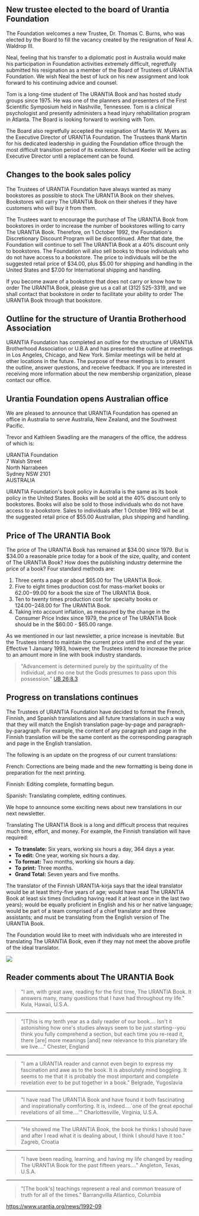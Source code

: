 

## New trustee elected to the board of Urantia Foundation

The Foundation welcomes a new Trustee, Dr. Thomas C. Burns, who was elected by the Board to fill the vacancy created by the resignation of Neal A. Waldrop III.

Neal, feeling that his transfer to a diplomatic post in Australia would make his participation in Foundation activities extremely difficult, regretfully submitted his resignation as a member of the Board of Trustees of URANTIA Foundation. We wish Neal the best of luck on his new assignment and look forward to his continuing advice and counsel.

Tom is a long-time student of The URANTIA Book and has hosted study groups since 1975. He was one of the planners and presenters of the First Scientific Symposium held in Nashville, Tennessee. Tom is a clinical psychologist and presently administers a head injury rehabilitation program in Atlanta. The Board is looking forward to working with Tom.

The Board also regretfully accepted the resignation of Martin W. Myers as the Executive Director of URANTIA Foundation. The Trustees thank Martin for his dedicated leadership in guiding the Foundation office through the most difficult transition period of its existence. Richard Keeler will be acting Executive Director until a replacement can be found.

## Changes to the book sales policy

The Trustees of URANTIA Foundation have always wanted as many bookstores as possible to stock The URANTIA Book on their shelves. Bookstores will carry The URANTIA Book on their shelves if they have customers who will buy it from them.

The Trustees want to encourage the purchase of The URANTIA Book from bookstores in order to increase the number of bookstores willing to carry The URANTIA Book. Therefore, on 1 October 1992, the Foundation's Discretionary Discount Program will be discontinued. After that date, the Foundation will continue to sell The URANTIA Book at a 40% discount only to bookstores. The Foundation will also sell books to those individuals who do not have access to a bookstore. The price to individuals will be the suggested retail price of $34.00, plus $5.00 for shipping and handling in the United States and $7.00 for International shipping and handling.

If you become aware of a bookstore that does not carry or know how to order The URANTIA Book, please give us a call at (312) 525-3319, and we shall contact that bookstore in order to facilitate your ability to order The URANTIA Book through that bookstore.

## Outline for the structure of Urantia Brotherhood Association

URANTIA Foundation has completed an outline for the structure of URANTIA Brotherhood Association or U.B.A and has presented the outline at meetings in Los Angeles, Chicago, and New York. Similar meetings will be held at other locations in the future. The purpose of these meetings is to present the outline, answer questions, and receive feedback. If you are interested in receiving more information about the new membership organization, please contact our office.

## Urantia Foundation opens Australian office

We are pleased to announce that URANTIA Foundation has opened an office in Australia to serve Australia, New Zealand, and the Southwest Pacific.

Trevor and Kathleen Swadling are the managers of the office, the address of which is:

URANTIA Foundation  
7 Walsh Street  
North Narrabeen  
Sydney NSW 2101  
AUSTRALIA

URANTIA Foundation's book policy in Australia is the same as its book policy in the United States. Books will be sold at the 40% discount only to bookstores. Books will also be sold to those individuals who do not have access to a bookstore. Sales to individuals after 1 October 1992 will be at the suggested retail price of $55.00 Australian, plus shipping and handling.

## Price of The URANTIA Book

The price of The URANTIA Book has remained at $34.00 since 1979. But is $34.00 a reasonable price today for a book of the size, quality, and content of The URANTIA Book? How does the publishing industry determine the price of a book? Four standard methods are:

1. Three cents a page or about $65.00 for The URANTIA Book.
2. Five to eight times production cost for mass-market books or $62.00-$99.00 for a book the size of The URANTIA Book.
3. Ten to twenty times production cost for specialty books or $124.00-$248.00 for The URANTIA Book.
4. Taking into account inflation, as measured by the change in the Consumer Price Index since 1979, the price of The URANTIA Book should be in the $60.00 - $65.00 range.

As we mentioned in our last newsletter, a price increase is inevitable. But the Trustees intend to maintain the current price until the end of the year. Effective 1 January 1993, however, the Trustees intend to increase the price to an amount more in line with book industry standards.

> "Advancement is determined purely by the spirituality of the individual, and no one but the Gods presumes to pass upon this possession." [UB 26:8.3](/en/The_Urantia_Book/26#p8_3)

## Progress on translations continues

The Trustees of URANTIA Foundation have decided to format the French, Finnish, and Spanish translations and all future translations in such a way that they will match the English translation page-by-page and paragraph- by-paragraph. For example, the content of any paragraph and page in the Finnish translation will be the same content as the corresponding paragraph and page in the English translation.

The following is an update on the progress of our current translations:

French: Corrections are being made and the new formatting is being done in preparation for the next printing.

Finnish: Editing complete, formatting begun.

Spanish: Translating complete, editing continues.

We hope to announce some exciting news about new translations in our next newsletter.

Translating The URANTIA Book is a long and difficult process that requires much time, effort, and money. For example, the Finnish translation will have required:

- **To translate:** Six years, working six hours a day, 364 days a year.
- **To edit:** One year, working six hours a day.
- **To format:** Two months, working six hours a day.
- **To print:** Three months.
- **Grand Total:** Seven years and five months.

The translator of the Finnish URANTIA-kirja says that the ideal translator would be at least thirty-five years of age; would have read The URANTIA Book at least six times (including having read it at least once in the last two years); would be equally proficient in English and his or her native language; would be part of a team comprised of a chief translator and three assistants; and must be translating from the English version of The URANTIA Book.

The Foundation would like to meet with individuals who are interested in translating The URANTIA Book, even if they may not meet the above profile of the ideal translator.

![](https://www.urantia.org/sites/default/files/images/world.jpg)

## Reader comments about The URANTIA Book

> "I am, with great awe, reading for the first time, The URANTIA Book. It answers many, many questions that I have had throughout my life." Kula, Hawaii, U.S.A.

---

> "\[T\]his is my tenth year as a daily reader of our book.... Isn't it astonishing how one's studies always seem to be just starting--you think you fully comprehend a section, but each time you re-read it, there \[are\] more meanings \[and\] new relevance to this planetary life we live...." Chester, England

---

> "I am a URANTIA reader and cannot even begin to express my fascination and awe as to the book. It is absolutely mind boggling. It seems to me that it is probably the most important and complete revelation ever to be put together in a book." Belgrade, Yugoslavia

---

> "I have read The URANTIA Book and have found it both fascinating and inspirationally comforting. It is, indeed....\`one of the great epochal revelations of all time....'" Charlottesville, Virginia, U.S.A.

---

> "He showed me The URANTIA Book, the book he thinks I should have and after I read what it is dealing about, I think I should have it too." Zagreb, Croatia

---

> "I have been reading, learning, and having my life changed by reading The URANTIA Book for the past fifteen years...." Angleton, Texas, U.S.A.

---

> "\[The book's\] teachings represent a real and common treasure of truth for all of the times." Barrangvilla Atlantico, Columbia


https://www.urantia.org/news/1992-09